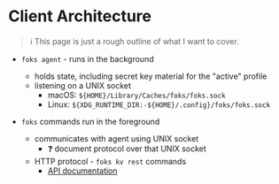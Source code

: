 # Client Architecture

> &#x2139;&#xFE0F; This page is just a rough outline of what I want to cover.


* `foks agent` - runs in the background
    * holds state, including secret key material for the "active" profile
    * listening on a UNIX socket
        * macOS: `${HOME}/Library/Caches/foks/foks.sock`
        * Linux: `${XDG_RUNTIME_DIR:-${HOME}/.config}/foks/foks.sock`

* `foks` commands run in the foreground
    * communicates with agent using UNIX socket
        * &#x2753; document protocol over that UNIX socket
    * HTTP protocol - `foks kv rest` commands
        * [API documentation](kv-rest.md)
